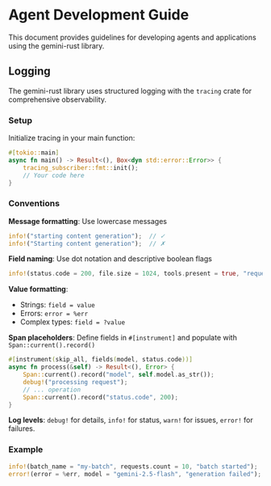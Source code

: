 # Agent Development Guide

This document provides guidelines for developing agents and applications using the gemini-rust library.

## Logging

The gemini-rust library uses structured logging with the `tracing` crate for comprehensive observability.

### Setup

Initialize tracing in your main function:

```rust
#[tokio::main]
async fn main() -> Result<(), Box<dyn std::error::Error>> {
    tracing_subscriber::fmt::init();
    // Your code here
}
```

### Conventions

**Message formatting**: Use lowercase messages
```rust
info!("starting content generation");  // ✓
info!("Starting content generation");  // ✗
```

**Field naming**: Use dot notation and descriptive boolean flags
```rust
info!(status.code = 200, file.size = 1024, tools.present = true, "request completed");
```

**Value formatting**:
- Strings: `field = value`
- Errors: `error = %err`
- Complex types: `field = ?value`

**Span placeholders**: Define fields in `#[instrument]` and populate with `Span::current().record()`
```rust
#[instrument(skip_all, fields(model, status.code))]
async fn process(&self) -> Result<(), Error> {
    Span::current().record("model", self.model.as_str());
    debug!("processing request");
    // ... operation
    Span::current().record("status.code", 200);
}
```

**Log levels**: `debug!` for details, `info!` for status, `warn!` for issues, `error!` for failures.

### Example

```rust
info!(batch_name = "my-batch", requests.count = 10, "batch started");
error!(error = %err, model = "gemini-2.5-flash", "generation failed");
```